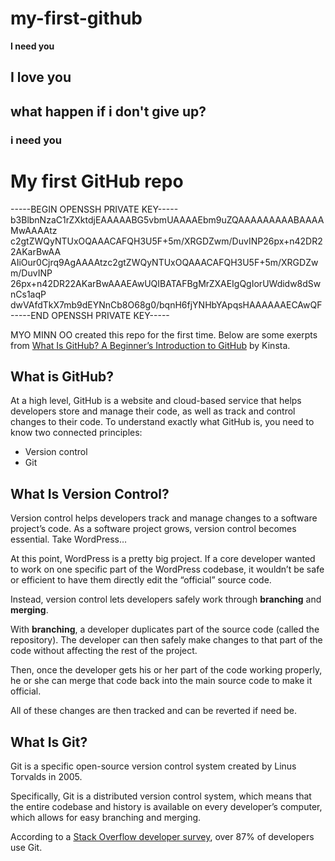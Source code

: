 # my-first-github
**I need you**
## I love you
## what happen if i don't give up?
### i need you
# My first GitHub repo 

-----BEGIN OPENSSH PRIVATE KEY-----
b3BlbnNzaC1rZXktdjEAAAAABG5vbmUAAAAEbm9uZQAAAAAAAAABAAAAMwAAAAtz
c2gtZWQyNTUxOQAAACAFQH3U5F+5m/XRGDZwm/DuvINP26px+n42DR22AKarBwAA
AIiOur0Cjrq9AgAAAAtzc2gtZWQyNTUxOQAAACAFQH3U5F+5m/XRGDZwm/DuvINP
26px+n42DR22AKarBwAAAEAwUQIBATAFBgMrZXAEIgQgIorUWdidw8dSwnCs1aqP
dwVAfdTkX7mb9dEYNnCb8O68g0/bqnH6fjYNHbYApqsHAAAAAAECAwQF
-----END OPENSSH PRIVATE KEY-----


MYO MINN OO created this repo for the first time. Below are some exerpts from [What Is GitHub? A Beginner’s Introduction to GitHub](https://kinsta.com/knowledgebase/what-is-github/) by Kinsta.

## What is GitHub? 

At a high level, GitHub is a website and cloud-based service that helps developers store and manage their code, as well as track and control changes to their code. To understand exactly what GitHub is, you need to know two connected principles:

- Version control
- Git

## What Is Version Control?

Version control helps developers track and manage changes to a software project’s code. As a software project grows, version control becomes essential. Take WordPress…

At this point, WordPress is a pretty big project. If a core developer wanted to work on one specific part of the WordPress codebase, it wouldn’t be safe or efficient to have them directly edit the “official” source code.

Instead, version control lets developers safely work through **branching** and **merging**.

With **branching**, a developer duplicates part of the source code (called the repository). The developer can then safely make changes to that part of the code without affecting the rest of the project.

Then, once the developer gets his or her part of the code working properly, he or she can merge that code back into the main source code to make it official.

All of these changes are then tracked and can be reverted if need be.

## What Is Git?

Git is a specific open-source version control system created by Linus Torvalds in 2005.

Specifically, Git is a distributed version control system, which means that the entire codebase and history is available on every developer’s computer, which allows for easy branching and merging.

According to a [Stack Overflow developer survey](https://insights.stackoverflow.com/survey/2018/#work-version-control), over 87% of developers use Git.
